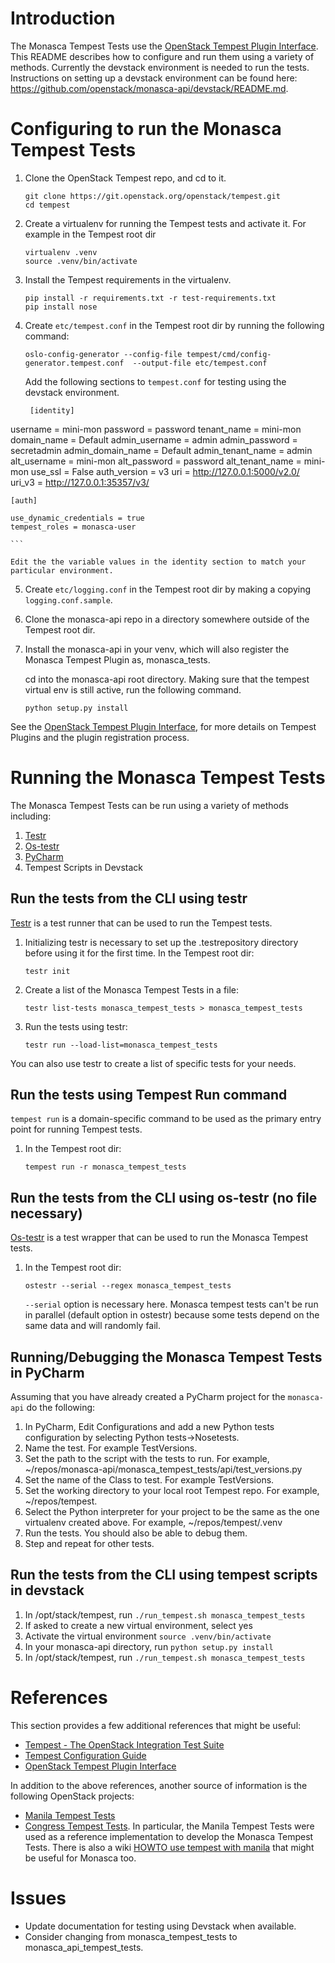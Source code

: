 # Introduction
The Monasca Tempest Tests use the [OpenStack Tempest Plugin Interface](http://docs.openstack.org/developer/tempest/plugin.html). This README describes how to configure and run them using a variety of methods.
Currently the devstack environment is needed to run the tests. Instructions on setting up a devstack environment can be found here: https://github.com/openstack/monasca-api/devstack/README.md.

# Configuring to run the Monasca Tempest Tests
1. Clone the OpenStack Tempest repo, and cd to it.

   ```
   git clone https://git.openstack.org/openstack/tempest.git
   cd tempest
   ```
2. Create a virtualenv for running the Tempest tests and activate it. For example in the Tempest root dir

    ```
    virtualenv .venv
    source .venv/bin/activate
    ```
3. Install the Tempest requirements in the virtualenv.

    ```
    pip install -r requirements.txt -r test-requirements.txt
    pip install nose
    ```
4. Create ```etc/tempest.conf``` in the Tempest root dir by running the following command:

    ```
    oslo-config-generator --config-file tempest/cmd/config-generator.tempest.conf  --output-file etc/tempest.conf
    ```

    Add the following sections to ```tempest.conf``` for testing using the devstack environment.

   ```
    [identity]

username = mini-mon
password = password
tenant_name = mini-mon
domain_name = Default
admin_username = admin
admin_password = secretadmin
admin_domain_name = Default
admin_tenant_name = admin
alt_username = mini-mon
alt_password = password
alt_tenant_name = mini-mon
use_ssl = False
auth_version = v3
uri = http://127.0.0.1:5000/v2.0/
uri_v3 = http://127.0.0.1:35357/v3/

    [auth]

    use_dynamic_credentials = true
    tempest_roles = monasca-user

    ```

    Edit the the variable values in the identity section to match your particular environment.

5. Create ```etc/logging.conf``` in the Tempest root dir by making a copying ```logging.conf.sample```.

6. Clone the monasca-api repo in a directory somewhere outside of the Tempest root dir.

7. Install the monasca-api in your venv, which will also register
   the Monasca Tempest Plugin as, monasca_tests.

   cd into the monasca-api root directory. Making sure that the tempest virtual env is still active,
   run the following command.

    ```
    python setup.py install
    ```

See the [OpenStack Tempest Plugin Interface](http://docs.openstack.org/developer/tempest/plugin.html), for more details on Tempest Plugins and the plugin registration process.

# Running the Monasca Tempest Tests
The Monasca Tempest Tests can be run using a variety of methods including:
1. [Testr](https://wiki.openstack.org/wiki/Testr)
2. [Os-testr](http://docs.openstack.org/developer/os-testr/)
3. [PyCharm](https://www.jetbrains.com/pycharm/)
4. Tempest Scripts in Devstack

## Run the tests from the CLI using testr

[Testr](https://wiki.openstack.org/wiki/Testr) is a test runner that can be used to run the Tempest tests.

1. Initializing testr is necessary to set up the .testrepository directory before using it for the first time. In the Tempest root dir:

    ```
    testr init
    ```

2. Create a list of the Monasca Tempest Tests in a file:

    ```
    testr list-tests monasca_tempest_tests > monasca_tempest_tests

    ```

3. Run the tests using testr:

    ```
    testr run --load-list=monasca_tempest_tests
    ```
You can also use testr to create a list of specific tests for your needs.

## Run the tests using Tempest Run command

``tempest run`` is a domain-specific command to be used as the primary
entry point for running Tempest tests.

1. In the Tempest root dir:

    ```
    tempest run -r monasca_tempest_tests
    ```

## Run the tests from the CLI using os-testr (no file necessary)
[Os-testr](http://docs.openstack.org/developer/os-testr/) is a test wrapper that can be used to run the Monasca Tempest tests.

1. In the Tempest root dir:

    ```
    ostestr --serial --regex monasca_tempest_tests
    ```
    ```--serial``` option is necessary here. Monasca tempest tests can't be run in parallel (default option in ostestr) because some tests depend on the same data and will randomly fail.

## Running/Debugging the Monasca Tempest Tests in PyCharm

Assuming that you have already created a PyCharm project for the ```monasca-api``` do the following:

1. In PyCharm, Edit Configurations and add a new Python tests configuration by selecting Python tests->Nosetests.
2. Name the test. For example TestVersions.
3. Set the path to the script with the tests to run. For example, ~/repos/monasca-api/monasca_tempest_tests/api/test_versions.py
4. Set the name of the Class to test. For example TestVersions.
5. Set the working directory to your local root Tempest repo. For example, ~/repos/tempest.
6. Select the Python interpreter for your project to be the same as the one virtualenv created above. For example, ~/repos/tempest/.venv
7. Run the tests. You should also be able to debug them.
8. Step and repeat for other tests.

## Run the tests from the CLI using tempest scripts in devstack

1. In /opt/stack/tempest, run ```./run_tempest.sh monasca_tempest_tests```
2. If asked to create a new virtual environment, select yes
3. Activate the virtual environment ```source .venv/bin/activate```
4. In your monasca-api directory, run ```python setup.py install```
5. In /opt/stack/tempest, run ```./run_tempest.sh monasca_tempest_tests```

# References
This section provides a few additional references that might be useful:
* [Tempest - The OpenStack Integration Test Suite](http://docs.openstack.org/developer/tempest/overview.html#quickstart)
* [Tempest Configuration Guide](https://github.com/openstack/tempest/blob/master/doc/source/configuration.rst#id1)
* [OpenStack Tempest Plugin Interface](http://docs.openstack.org/developer/tempest/plugin.html)

In addition to the above references, another source of information is the following OpenStack projects:
* [Manila Tempest Tests](https://github.com/openstack/manila/tree/master/manila_tempest_tests)
* [Congress Tempest Tests](https://github.com/openstack/congress/tree/master/congress_tempest_tests).
In particular, the Manila Tempest Tests were used as a reference implementation to develop the Monasca Tempest Tests. There is also a wiki [HOWTO use tempest with manila](https://wiki.openstack.org/wiki/Manila/docs/HOWTO_use_tempest_with_manila) that might be useful for Monasca too.

# Issues
* Update documentation for testing using Devstack when available.
* Consider changing from monasca_tempest_tests to monasca_api_tempest_tests.
